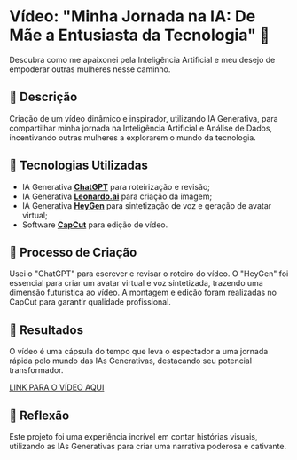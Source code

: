 # Vídeo: "Minha Jornada na IA: De Mãe a Entusiasta da Tecnologia" 🎥
Descubra como me apaixonei pela Inteligência Artificial e meu desejo de empoderar outras mulheres nesse caminho.

## 📒 Descrição

Criação de um vídeo dinâmico e inspirador, utilizando IA Generativa, para compartilhar minha jornada na Inteligência Artificial e Análise de Dados, incentivando outras mulheres a explorarem o mundo da tecnologia.

## 🤖 Tecnologias Utilizadas
- IA Generativa **[ChatGPT](https://chat.openai.com)** para roteirização e revisão;
- IA Generativa **[Leonardo.ai](https://leonarrdo-ai.store)** para criação da imagem;
- IA Generativa **[HeyGen](https://app.heygen.com)** para sintetização de voz e geração de avatar virtual;
- Software **[CapCut](https://www.capcut.com/pt-br)** para edição de vídeo.

## 🧐 Processo de Criação
Usei o "ChatGPT" para escrever e revisar o roteiro do vídeo. O "HeyGen" foi essencial para criar um avatar virtual e voz sintetizada, trazendo uma dimensão futurística ao vídeo. A montagem e edição foram realizadas no CapCut para garantir qualidade profissional.

## 🚀 Resultados
O vídeo é uma cápsula do tempo que leva o espectador a uma jornada rápida pelo mundo das IAs Generativas, destacando seu potencial transformador.

[LINK PARA O VÍDEO AQUI]()

## 💭 Reflexão
Este projeto foi uma experiência incrível em contar histórias visuais, utilizando as IAs Generativas para criar uma narrativa poderosa e cativante.
